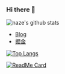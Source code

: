 ### Hi there 👋


![naze's github stats](https://github-readme-stats.vercel.app/api?username=singleBuck&show_icons=true&&theme=vue-dark)

- [Blog](www.singlebuck.cn)
- [掘金](https://juejin.cn/user/settings/profile)


[![Top Langs](https://github-readme-stats.vercel.app/api/top-langs/?username=singleBuck&layout=compact)](https://github.com/singleBuck/buck-blog-react)

[![ReadMe Card](https://github-readme-stats.vercel.app/api/pin/?username=singleBuck&repo=buck-blog-react&theme=vue-dark)](https://github.com/singleBuck/buck-blog-react)

<!--
**singleBuck/singleBuck** is a ✨ _special_ ✨ repository because its `README.md` (this file) appears on your GitHub profile.

Here are some ideas to get you started:

- 🔭 I’m currently working on ...
- 🌱 I’m currently learning ...
- 👯 I’m looking to collaborate on ...
- 🤔 I’m looking for help with ...
- 💬 Ask me about ...
- 📫 How to reach me: ...
- 😄 Pronouns: ...
- ⚡ Fun fact: ...
-->
